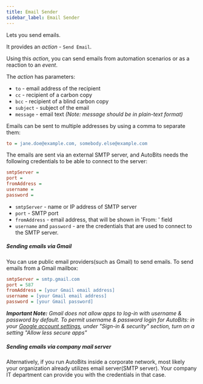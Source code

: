 ```yaml
---
title: Email Sender
sidebar_label: Email Sender
---
```


Lets you send emails.

It provides an *action* - `Send Email`.

Using this *action*, you can send emails from automation scenarios or as a reaction to an *event*.

The *action* has parameters:
 - `to` - email address of the recipient
 - `cc` - recipient of a carbon copy
 - `bcc` - recipient of a blind carbon copy
 - `subject` - subject of the email
 - `message` - email text *(Note: message should be in plain-text format)*

Emails can be sent to multiple addresses by using a comma to separate them:
```ini
to = jane.doe@example.com, somebody.else@example.com
```

The emails are sent via an external SMTP server, and AutoBits needs the following credentials to be able to connect to the server:
```ini
smtpServer = 
port = 
fromAddress = 
username = 
password = 
```
 - `smtpServer` - name or IP address of SMTP server
 - `port` - SMTP port
 - `fromAddress` - email address, that will be shown in 'From: ' field
 - `username` and `password` - are the credentials that are used to connect to the SMTP server.

##### Sending emails via Gmail
You can use public email providers(such as Gmail) to send emails. To send emails from a Gmail mailbox:

```ini
smtpServer = smtp.gmail.com
port = 587
fromAddress = [your Gmail email address]
username = [your Gmail email address]
password = [your Gmail password]
```
***Important Note:*** *Gmail does not allow apps to log-in with username & password by default. To permit username & password login for AutoBits: in your <a href="https://myaccount.google.com" title="Google Account Settings web page" target="_blank">Google account settings</a>, under "Sign-in & security" section, turn on a setting "Allow less secure apps"*

##### Sending emails via company mail server
Alternatively, if you run AutoBits inside a corporate network, most likely your organization already utilizes email server(SMTP server). Your company IT department can provide you with the credentials in that case.